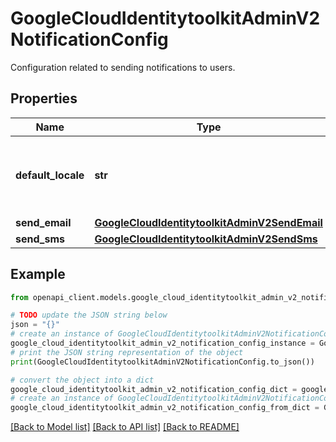 # GoogleCloudIdentitytoolkitAdminV2NotificationConfig

Configuration related to sending notifications to users.

## Properties

Name | Type | Description | Notes
------------ | ------------- | ------------- | -------------
**default_locale** | **str** | Default locale used for email and SMS in IETF BCP 47 format. | [optional] 
**send_email** | [**GoogleCloudIdentitytoolkitAdminV2SendEmail**](GoogleCloudIdentitytoolkitAdminV2SendEmail.md) |  | [optional] 
**send_sms** | [**GoogleCloudIdentitytoolkitAdminV2SendSms**](GoogleCloudIdentitytoolkitAdminV2SendSms.md) |  | [optional] 

## Example

```python
from openapi_client.models.google_cloud_identitytoolkit_admin_v2_notification_config import GoogleCloudIdentitytoolkitAdminV2NotificationConfig

# TODO update the JSON string below
json = "{}"
# create an instance of GoogleCloudIdentitytoolkitAdminV2NotificationConfig from a JSON string
google_cloud_identitytoolkit_admin_v2_notification_config_instance = GoogleCloudIdentitytoolkitAdminV2NotificationConfig.from_json(json)
# print the JSON string representation of the object
print(GoogleCloudIdentitytoolkitAdminV2NotificationConfig.to_json())

# convert the object into a dict
google_cloud_identitytoolkit_admin_v2_notification_config_dict = google_cloud_identitytoolkit_admin_v2_notification_config_instance.to_dict()
# create an instance of GoogleCloudIdentitytoolkitAdminV2NotificationConfig from a dict
google_cloud_identitytoolkit_admin_v2_notification_config_from_dict = GoogleCloudIdentitytoolkitAdminV2NotificationConfig.from_dict(google_cloud_identitytoolkit_admin_v2_notification_config_dict)
```
[[Back to Model list]](../README.md#documentation-for-models) [[Back to API list]](../README.md#documentation-for-api-endpoints) [[Back to README]](../README.md)


